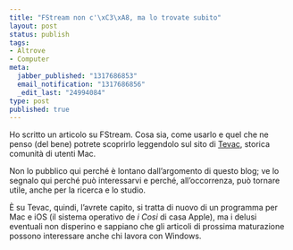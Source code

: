 ```yaml
--- 
title: "FStream non c'\xC3\xA8, ma lo trovate subito"
layout: post
status: publish
tags: 
- Altrove
- Computer
meta: 
  jabber_published: "1317686853"
  email_notification: "1317686856"
  _edit_last: "24994084"
type: post
published: true
---
```

Ho scritto un articolo su <span lang="en">FStream</span>. Cosa sia, come usarlo e quel che ne penso (del bene) potrete scoprirlo leggendolo sul sito di <a title="Qui trovate l'articolo" href="http://www.tevac.com/quante-radio-vuoi-io-le-voglio-tutte">Tevac</a>, storica comunità di utenti <span lang="en">Mac</span>.

Non lo pubblico qui perché è lontano dall’argomento di questo blog; ve lo segnalo qui perché può interessarvi e perché, all’occorrenza, può tornare utile, anche per la ricerca e lo studio.

È su Tevac, quindi, l’avrete capito, si tratta di nuovo di un programma per <span lang="en">Mac</span> e <span lang="en">iOS</span> (il sistema operativo de <em>i Cosi</em> di casa Apple), ma i delusi eventuali non disperino e sappiano che gli articoli di prossima maturazione possono interessare anche chi lavora con <span lang="en">Windows</span>.
